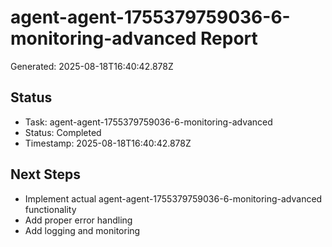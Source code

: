 # agent-agent-1755379759036-6-monitoring-advanced Report

Generated: 2025-08-18T16:40:42.878Z

## Status
- Task: agent-agent-1755379759036-6-monitoring-advanced
- Status: Completed
- Timestamp: 2025-08-18T16:40:42.878Z

## Next Steps
- Implement actual agent-agent-1755379759036-6-monitoring-advanced functionality
- Add proper error handling
- Add logging and monitoring
